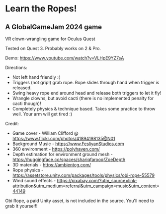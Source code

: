 # Learn the Ropes!
## A GlobalGameJam 2024 game 

VR clown-wrangling game for Oculus Quest

Tested on Quest 3. Probably works on 2 & Pro.

Demo: https://www.youtube.com/watch?v=VLHpE9YZ7sA

Directions:
- Not left hand friendly :(
- Triggers (not grip!) grab rope. Rope slides through hand when trigger is released.
- Swing heavy rope end around head and release both triggers to let it fly!
- Wrangle clowns, but avoid cacti (there is no implemented penalty for cacti though)!
- Completely physics & technique based. Takes some practice to throw well. Your arm will get tired :)


Credit:
- Game cover - William Clifford @ https://www.flickr.com/photos/41894198135@N01
- Background Music - https://www.FesliyanStudios.com
- 360 environment - https://polyhaven.com/
- Depth estimation for environment ground mesh - https://huggingface.co/spaces/shariqfarooq/ZoeDepth
- 3D materials - https://ambientcg.com/
- Rope physics - https://assetstore.unity.com/packages/tools/physics/obi-rope-55579
- Wind sound effects - https://pixabay.com/?utm_source=link-attribution&utm_medium=referral&utm_campaign=music&utm_content=44149

Obi Rope, a paid Unity asset, is not included in the source. You'll need to grab it yourself!
